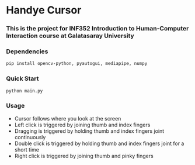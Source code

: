 # Handye Cursor

### This is the project for INF352 Introduction to Human-Computer Interaction course at Galatasaray University

### Dependencies
```bash
pip install opencv-python, pyautogui, mediapipe, numpy
```
### Quick Start
```bash
python main.py
```
### Usage
- Cursor follows where you look at the screen
- Left click is triggered by joining thumb and index fingers
- Dragging is triggered by holding thumb and index fingers joint continuously
- Double click is triggered by holding thumb and index fingers joint for a short time
- Right click is triggered by joining thumb and pinky fingers